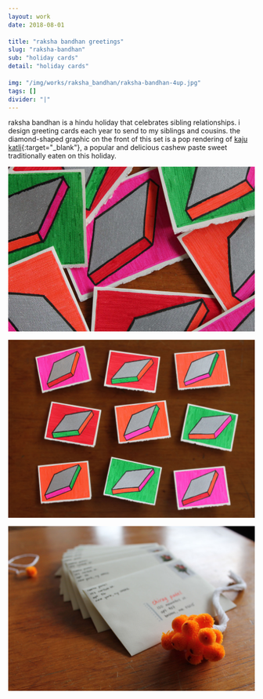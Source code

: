 ```yaml
---
layout: work
date: 2018-08-01

title: "raksha bandhan greetings"
slug: "raksha-bandhan"
sub: "holiday cards"
detail: "holiday cards"

img: "/img/works/raksha_bandhan/raksha-bandhan-4up.jpg"
tags: []
divider: "|"
---
```


raksha bandhan is a hindu holiday that celebrates sibling relationships. i design greeting cards each year to send to my siblings and cousins. the diamond-shaped graphic on the front of this set is a pop rendering of [kaju katli](https://www.google.com/search?hl=en&tbm=isch&source=hp&biw=1658&bih=913&ei=Mza-XePGG4Sb5gKFiLDICg&q=kaju+katli&oq=kaju+katli&gs_l=img.3..0l10.93.1483..1670...1.0..1.412.1832.6j0j1j2j1......0....1..gws-wiz-img.....0..0i131.tMuGog0pQCE&ved=0ahUKEwijrKq0-szlAhWEjVkKHQUEDKkQ4dUDCAY&uact=5){:target="_blank"}, a popular and delicious cashew paste sweet traditionally eaten on this holiday.

![raksha bandhan cards](/img/works/raksha_bandhan/raksha-bandhan-pile.jpg)

![raksha bandhan cards](/img/works/raksha_bandhan/raksha-bandhan-grid.jpg)

![raksha bandhan cards](/img/works/raksha_bandhan/raksha-bandhan-rakhis.jpg)

